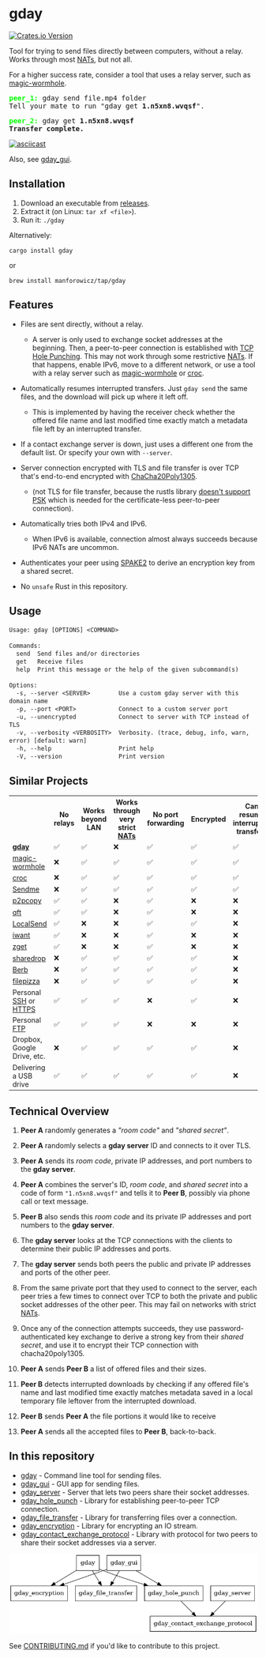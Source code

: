 # gday
[![Crates.io Version](https://img.shields.io/crates/v/gday)](https://crates.io/crates/gday)

Tool for trying to send files directly between computers, without a relay.
Works through most [NATs](https://en.wikipedia.org/wiki/Network_address_translation), but not all.

For a higher success rate, consider a tool that uses a relay server, such as [magic-wormhole](https://github.com/magic-wormhole/magic-wormhole).

<pre>
<b style="color:lime;">peer_1:</b> gday send file.mp4 folder
Tell your mate to run "gday get <b>1.n5xn8.wvqsf</b>".
</pre>

<pre>
<b style="color:lime;">peer_2:</b> gday get <b>1.n5xn8.wvqsf</b>
<b>Transfer complete.</b>
</pre>

[![asciicast](https://asciinema.org/a/Z8OJJr8xHRAJh6fuqocNcm9Zu.svg)](https://asciinema.org/a/Z8OJJr8xHRAJh6fuqocNcm9Zu)

Also, see [gday_gui](https://crates.io/crates/gday_gui).

## Installation

1. Download an executable from [releases](https://github.com/manforowicz/gday/releases).
2. Extract it (on Linux: `tar xf <file>`).
3. Run it: `./gday`

Alternatively:
```
cargo install gday
```
or
```
brew install manforowicz/tap/gday
```

## Features

- Files are sent directly, without a relay.
    - A server is only used to exchange socket addresses at the beginning.
    Then, a peer-to-peer connection is established with [TCP Hole Punching](https://bford.info/pub/net/p2pnat/).
    This may not work through some restrictive [NATs](https://en.wikipedia.org/wiki/Network_address_translation). If that happens, enable IPv6, move to a different network, or use a tool with a relay server such as [magic-wormhole](https://github.com/magic-wormhole/magic-wormhole") or [croc](https://github.com/schollz/croc).

- Automatically resumes interrupted transfers. Just `gday send` the same files, and the download will pick up where it left off.
    - This is implemented by having the receiver check whether the offered file name and last modified time exactly match a metadata file left by an interrupted transfer.

- If a contact exchange server is down, just uses a different one from the default list. Or specify your own with `--server`.

- Server connection encrypted with
TLS and file transfer is over TCP that's end-to-end encrypted with
[ChaCha20Poly1305](https://en.wikipedia.org/wiki/ChaCha20-Poly1305).
    - (not TLS for file transfer, because the rustls library [doesn't support PSK](https://github.com/rustls/rustls/issues/174) which is needed for the certificate-less peer-to-peer connection).

- Automatically tries both IPv4 and IPv6.
    - When IPv6 is available, connection almost always succeeds because IPv6 NATs are uncommon.

- Authenticates your peer using [SPAKE2](https://datatracker.ietf.org/doc/rfc9382/) to derive an
encryption key from a shared secret.

- No `unsafe` Rust in this repository.


## Usage
```
Usage: gday [OPTIONS] <COMMAND>

Commands:
  send  Send files and/or directories
  get   Receive files
  help  Print this message or the help of the given subcommand(s)

Options:
  -s, --server <SERVER>        Use a custom gday server with this domain name
  -p, --port <PORT>            Connect to a custom server port
  -u, --unencrypted            Connect to server with TCP instead of TLS
  -v, --verbosity <VERBOSITY>  Verbosity. (trace, debug, info, warn, error) [default: warn]
  -h, --help                   Print help
  -V, --version                Print version
```

## Similar Projects

<table>
    <tr>
        <th></th>
        <th>No relays</th>
        <th>Works beyond LAN</th>
        <th>Works through very strict <a href="https://en.wikipedia.org/wiki/Network_address_translation">NATs</a></th>
        <th>No port forwarding</th>
        <th>Encrypted</th>
        <th>Can resume interrupted transfers</th>
    </tr>
    <tr>
        <td><strong><a href="https://github.com/manforowicz/gday">gday</a></strong></td>
        <td>✅</td>
        <td>✅</td>
        <td>❌</td>
        <td>✅</td>
        <td>✅</td>
        <td>✅</td>
    </tr>
    <tr>
        <td><a href="https://github.com/magic-wormhole/magic-wormhole">magic-wormhole</a></td>
        <td>❌</td>
        <td>✅</td>
        <td>✅</td>
        <td>✅</td>
        <td>✅</td>
        <td>✅</td>
    </tr>
    <tr>
        <td><a href="https://github.com/schollz/croc">croc</a></td>
        <td>❌</td>
        <td>✅</td>
        <td>✅</td>
        <td>✅</td>
        <td>✅</td>
        <td>✅</td>
    </tr>
    <tr>
        <td><a href="https://github.com/n0-computer/sendme">Sendme</td>
        <td>❌</td>
        <td>✅</td>
        <td>✅</td>
        <td>✅</td>
        <td>✅</td>
        <td>✅</td>
    </tr>
    <tr>
        <td><a href="https://github.com/psantosl/p2pcopy">p2pcopy</a></td>
        <td>✅</td>
        <td>✅</td>
        <td>❌</td>
        <td>✅</td>
        <td>❌</td>
        <td>❌</td>
    </tr>
    <tr>
        <td><a href="https://github.com/CramBL/quick-file-transfer">qft</a></td>
        <td>✅</td>
        <td>✅</td>
        <td>❌</td>
        <td>✅</td>
        <td>❌</td>
        <td>❌</td>
    </tr>
    <tr>
        <td><a href="https://github.com/localsend/localsend">LocalSend</a></td>
        <td>✅</td>
        <td>❌</td>
        <td>❌</td>
        <td>✅</td>
        <td>✅</td>
        <td>❌</td>
    </tr>
    <tr>
        <td><a href="https://github.com/nirvik/iWant">iwant</a></td>
        <td>✅</td>
        <td>❌</td>
        <td>❌</td>
        <td>✅</td>
        <td>❌</td>
        <td>❌</td>
    </tr>
    <tr>
        <td><a href="https://github.com/nils-werner/zget">zget</a></td>
        <td>✅</td>
        <td>❌</td>
        <td>❌</td>
        <td>✅</td>
        <td>❌</td>
        <td>❌</td>
    </tr>
    <tr>
        <td><a href="https://github.com/cowbell/sharedrop">sharedrop</a></td>
        <td>❌</td>
        <td>✅</td>
        <td>✅</td>
        <td>✅</td>
        <td>✅</td>
        <td>❌</td>
    </tr>
    <tr>
        <td><a href="https://github.com/nihaocami/berb">Berb</a></td>
        <td>❌</td>
        <td>✅</td>
        <td>✅</td>
        <td>✅</td>
        <td>✅</td>
        <td>❌</td>
    </tr>
    <tr>
        <td><a href="https://github.com/kern/filepizza">filepizza</a></td>
        <td>❌</td>
        <td>✅</td>
        <td>✅</td>
        <td>✅</td>
        <td>✅</td>
        <td>❌</td>
    </tr>
    <tr>
        <td>Personal <a href="https://en.wikipedia.org/wiki/Secure_Shell">SSH</a> or <a href="https://en.wikipedia.org/wiki/HTTPS">HTTPS</a></td>
        <td>✅</td>
        <td>✅</td>
        <td>✅</td>
        <td>❌</td>
        <td>✅</td>
        <td>❌</td>
    </tr>
    <tr>
        <td>Personal <a href="https://en.wikipedia.org/wiki/File_Transfer_Protocol">FTP</a></td>
        <td>✅</td>
        <td>✅</td>
        <td>✅</td>
        <td>❌</td>
        <td>❌</td>
        <td>❌</td>
    </tr>
    <tr>
        <td>Dropbox, Google Drive, etc.</td>
        <td>❌</td>
        <td>✅</td>
        <td>✅</td>
        <td>✅</td>
        <td>✅</td>
        <td>❌</td>
    </tr>
    <tr>
        <td>Delivering a USB drive</td>
        <td>✅</td>
        <td>✅</td>
        <td>✅</td>
        <td>✅</td>
        <td>✅</td>
        <td>❌</td>
    </tr>
</table>

## Technical Overview

1. **Peer A** randomly generates a _"room code"_ and _"shared secret"_.

2. **Peer A** randomly selects a **gday server** ID and connects to it over TLS.

3. **Peer A** sends its _room code_, private IP addresses, and port numbers to the **gday server**.

4. **Peer A** combines the server's ID, _room code_, and _shared secret_ into a code of form `"1.n5xn8.wvqsf"` and tells it to **Peer B**, possibly via phone call or text message.

5. **Peer B** also sends this _room code_ and its private IP addresses and port numbers to the **gday server**.

6. The **gday server** looks at the TCP connections with the clients to determine their public IP addresses and ports.

7. The **gday server** sends both peers the public and private IP addresses and ports of the other peer.

8. From the same private port that they used to connect to the server, each peer tries a few times to connect over TCP to both the private and public socket addresses of the other peer. This may fail on networks with strict [NATs](https://en.wikipedia.org/wiki/Network_address_translation).

9. Once any of the connection attempts succeeds, they use password-authenticated key exchange to derive a strong key from their _shared secret_, and use it to encrypt their TCP connection with chacha20poly1305.

10. **Peer A** sends **Peer B** a list of offered files and their sizes.

11. **Peer B** detects interrupted downloads by checking if any offered file's name and last modified time exactly matches metadata saved in a local temporary file leftover from the interrupted download.

12. **Peer B** sends **Peer A** the file portions it would like to receive

13. **Peer A** sends all the accepted files to **Peer B**, back-to-back.

## In this repository

- [gday](/gday/) - Command line tool for sending files.
- [gday_gui](/gday_gui/) - GUI app for sending files.
- [gday_server](/gday_server/) - Server that lets two peers share their socket addresses.
- [gday_hole_punch](/gday_hole_punch/) - Library for establishing peer-to-peer TCP connection.
- [gday_file_transfer](/gday_file_transfer/) - Library for transferring files over a connection.
- [gday_encryption](/gday_encryption/) - Library for encrypting an IO stream.
- [gday_contact_exchange_protocol](/gday_contact_exchange_protocol/) - Library with protocol for two peers to share their socket
addresses via a server.

![gday dependency graph](https://github.com/manforowicz/gday/blob/main/other/dependency_graph.png?raw=true)

See [CONTRIBUTING.md](/CONTRIBUTING.md) if you'd like to contribute to this project.
